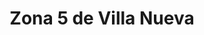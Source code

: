 ---
title: Zona 5 de Villa Nueva
url: /zona-5-de-villa-nueva/
latitude: 14.521
longitude: -90.565
---